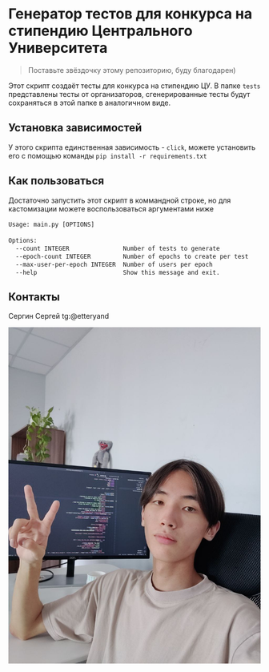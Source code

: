 # Генератор тестов для конкурса на стипендию Центрального Университета

> Поставьте звёздочку этому репозиторию, буду благодарен)

Этот скрипт создаёт тесты для конкурса на стипендию ЦУ. В папке `tests` представлены тесты от организаторов, сгенерированные тесты будут сохраняться в этой папке в аналогичном виде.

## Установка зависимостей

У этого скрипта единственная зависимость - `click`, можете установить его с помощью команды `pip install -r requirements.txt`

## Как пользоваться

Достаточно запустить этот скрипт в коммандной строке, но для кастомизации можете воспользоваться аргументами ниже

```
Usage: main.py [OPTIONS]

Options:
  --count INTEGER               Number of tests to generate
  --epoch-count INTEGER         Number of epochs to create per test
  --max-user-per-epoch INTEGER  Number of users per epoch
  --help                        Show this message and exit.
```

## Контакты

Сергин Сергей tg:@etteryand 

<img src="docs/descpicable_me.jpg" alt="Я в офисе потратил час на этот скрипт"  />
